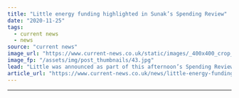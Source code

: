 ```yaml
---
title: "Little energy funding highlighted in Sunak’s Spending Review"
date: "2020-11-25"
tags: 
  - current news
  - news
source: "current news"
image_url: "https://www.current-news.co.uk/static/images/_400x400_crop_center-center/Chancellor-Rishi-Sunak-credit-gov.uk.jpg"
image_fp: "/assets/img/post_thumbnails/43.jpg"
lead: "​Little was announced as part of this afternoon’s Spending Review that directly related to the energy sector, despite Chancellor Rishi Sunak stating that the government was 'setting the direction' for green energy."
article_url: "https://www.current-news.co.uk/news/little-energy-funding-highlighted-in-sunaks-spending-review?utm_source=rss-feeds&utm_medium=rss&utm_campaign=rss"
---
```


---
